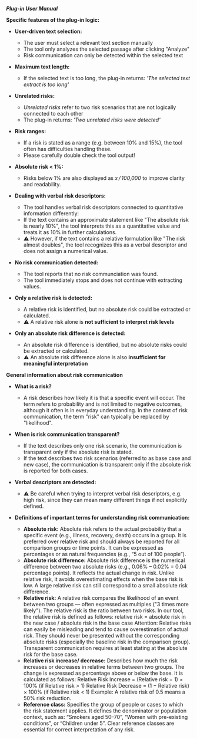 ***Plug-in User Manual***


**Specific features of the plug-in logic:**
- **User-driven text selection:**
  - The user must select a relevant text section manually
  - The tool only analyzes the selected passage after clicking "Analyze"
  - Risk communication can only be detected within the selected text

- **Maximum text length:**
  - If the selected text is too long, the plug-in returns: *'The selected text extract is too long'*
    
- **Unrelated risks:**
  - *Unrelated risks* refer to two risk scenarios that are not logically connected to each other
  - The plug-in returns: *'Two unrelated risks were detected'*
    
- **Risk ranges:**
  - If a risk is stated as a range (e.g. between 10% and 15%), the tool often has difficulties handling these.
  - Please carefully double check the tool output!
    
- **Absolute risk < 1%:**
  - Risks below 1% are also displayed as *x / 100,000* to improve clarity and readability.
    
- **Dealing with verbal risk descriptors:**
  - The tool handles verbal risk descriptors connected to quantitative information differently:
  - If the text contains an approximate statement like "The absolute risk is nearly 10%",
    the tool interprets this as a quantitative value and treats it as 10% in further calculations.
  - ⚠️ However, if the text contains a relative formulation like "The risk almost doubles",
    the tool recognizes this as a verbal descriptor and does not assign a numerical value.
    
- **No risk communication detected:**
  - The tool reports that no risk communciation was found.
  - The tool immediately stops and does not continue with extracting values. 
    
- **Only a relative risk is detected:**
  - A relative risk is identified, but no absolute risk could be extracted or calculated.
  - ⚠️ A relative risk alone is **not sufficient to interpret risk levels**

- **Only an absolute risk difference is detected:**
  - An absolute risk difference is identified, but no absolute risks could be extracted or calculated.
  - ⚠️ An absolute risk difference alone is also **insufficient for meaningful interpretation**
 


**General information about risk communication**
- **What is a risk?**
  - A risk describes how likely it is that a specific event will occur. The term refers to probability and is not limited to negative
    outcomes, although it often is in everyday understanding. In the context of risk communication, the term "risk" can typically be
    replaced by "likelihood".
  
- **When is risk communication transparent?**
  - If the text describes only one risk scenario, the communication is transparent only if the absolute risk is stated.
  - If the text describes two risk scenarios (referred to as base case and new case), the communication is transparent only if the
    absolute risk is reported for both cases.

- **Verbal descriptors are detected:**
  - ⚠️ Be careful when trying to interpret verbal risk descriptors, e.g. high risk, since they can mean many different things if not
       explicitly defined.
    
- **Definitions of important terms for understanding risk communication:**
  - **Absolute risk:**
    Absolute risk refers to the actual probability that a specific event (e.g., illness, recovery, death) occurs in a group.
    It is preferred over relative risk and should always be reported for all comparison groups or time points.
    It can be expressed as percentages or as natural frequencies (e.g., “5 out of 100 people”).
  - **Absolute risk difference:**
    Absolute risk difference is the numerical difference between two absolute risks (e.g., 0.06% – 0.02% = 0.04 percentage points).
    It reflects the actual change in risk.
    Unlike relative risk, it avoids overestimating effects when the base risk is low.
    A large relative risk can still correspond to a small absolute risk difference.
  - **Relative risk:**
    A relative risk compares the likelihood of an event between two groups — often expressed as multiples ("3 times more likely").
    The relative risk is the ratio between two risks.
    In our tool, the relative risk is defined as follows:
    relative risk = absolute risk in the new case / absolute risk in the base case
    Attention: Relative risks can easily be misleading and tend to cause overestimation of actual risk.
    They should never be presented without the corresponding absolute risks (especially the baseline risk in the comparison group).
    Transparent communication requires at least stating at the absolute risk for the base case.
  - **Relative risk increase/ decrease:**
    Describes how much the risk increases or decreases in relative terms between two groups. The change is expressed as percentage above
    or below the base.
    It is calculated as follows:
    Relative Risk Increase = (Relative risk − 1) × 100% (if Relative risk > 1)
    Relative Risk Decrease = (1 − Relative risk) × 100% (if Relative risk < 1)
    Example: A relative risk of 0.5 means a 50% risk reduction.
  - **Reference class:**
    Specifies the group of people or cases to which the risk statement applies.
    It defines the denominator or population context, such as:
    “Smokers aged 50–70”, “Women with pre-existing conditions”, or “Children under 5”.
    Clear reference classes are essential for correct interpretation of any risk.
